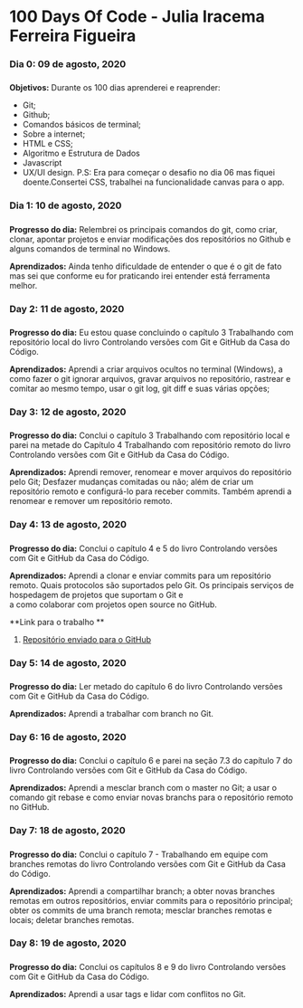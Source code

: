 # 100 Days Of Code - Julia Iracema Ferreira Figueira

### Dia 0: 09 de agosto, 2020 
#####

**Objetivos:** Durante os 100 dias aprenderei e reaprender:  
- Git;
- Github;
- Comandos básicos de terminal;
- Sobre a internet;
- HTML e CSS;
- Algoritmo e Estrutura de Dados
- Javascript 
- UX/UI design. 
P.S: Era para começar o desafio no dia 06 mas fiquei doente.Consertei CSS, trabalhei na funcionalidade canvas para o app.

### Dia 1: 10 de agosto, 2020
##### 

**Progresso do dia:** Relembrei os principais comandos do git, como criar, clonar, apontar projetos e enviar modificações dos repositórios no Github e alguns comandos de terminal no Windows.

**Aprendizados:** Ainda tenho dificuldade de entender o que é o git de fato mas sei que conforme eu for praticando irei entender está ferramenta melhor.



### Day 2: 11 de agosto, 2020
##### 

**Progresso do dia:** Eu estou quase concluindo o capítulo 3 Trabalhando com repositório local do livro Controlando versões com Git e GitHub da Casa do Código.

**Aprendizados:** Aprendi a criar arquivos ocultos no terminal (Windows), a como fazer o git ignorar arquivos, gravar arquivos no repositório, rastrear e comitar ao
mesmo tempo, usar o git log, git diff e suas várias opções; 
   

### Day 3: 12 de agosto, 2020
##### 

**Progresso do dia:** Conclui o capítulo 3 Trabalhando com repositório local e parei na metade do Capítulo 4 Trabalhando com repositório remoto do livro Controlando versões com Git e GitHub da Casa do Código.

**Aprendizados:** Aprendi remover, renomear e mover arquivos do repositório pelo Git; Desfazer mudanças comitadas ou não; além de criar um repositório remoto e configurá-lo para receber commits. Também aprendi
a renomear e remover um repositório remoto. 
 

### Day 4: 13 de agosto, 2020
##### 

**Progresso do dia:** Conclui o capítulo 4 e 5 do livro Controlando versões com Git e GitHub da Casa do Código.

**Aprendizados:** Aprendi a clonar e enviar commits para um repositório remoto. Quais protocolos são suportados pelo Git. Os principais serviços de hospedagem de projetos que suportam o Git e   
a como colaborar com projetos open source no GitHub.

**Link para o trabalho **
1. [Repositório enviado para o GitHub](https://github.com/juliairacema/moveis-ecologicos)

### Day 5: 14 de agosto, 2020
##### 

**Progresso do dia:** Ler metado do capítulo 6 do livro Controlando versões com Git e GitHub da Casa do Código.

**Aprendizados:** Aprendi a trabalhar com branch no Git.

### Day 6: 16 de agosto, 2020
##### 

**Progresso do dia:** Conclui o capítulo 6 e parei na seção 7.3 do capítulo 7 do livro Controlando versões com Git e GitHub da Casa do Código.

**Aprendizados:** Aprendi a mesclar branch com o master no Git; a usar o comando git rebase e como enviar novas branchs para o repositório remoto no GitHub.

### Day 7: 18 de agosto, 2020
##### 

**Progresso do dia:** Conclui o capítulo 7 - Trabalhando em equipe com branches remotas do livro Controlando versões com Git e GitHub da Casa do Código.

**Aprendizados:** Aprendi a compartilhar branch; a obter novas branches remotas em outros repositórios, enviar commits para o repositório principal; obter os commits
de uma branch remota; mesclar branches remotas e locais; deletar branches remotas.

### Day 8: 19 de agosto, 2020
##### 

**Progresso do dia:** Conclui os capítulos 8 e 9 do livro Controlando versões com Git e GitHub da Casa do Código.

**Aprendizados:** Aprendi a usar tags e lidar com conflitos no Git.